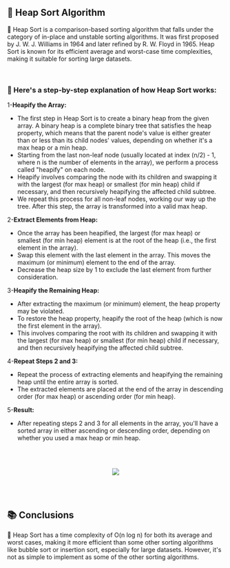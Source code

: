 <h2>📍 Heap Sort Algorithm</h2>

<p>🔹 Heap Sort is a comparison-based sorting algorithm that falls under the category of in-place and unstable sorting algorithms. It was first proposed by J. W. J. Williams in 1964 and later refined by R. W. Floyd in 1965. Heap Sort is known for its efficient average and worst-case time complexities, making it suitable for sorting large datasets.</p>
<br />

<h3>📝 Here's a step-by-step explanation of how Heap Sort works:</h3>

<p>1-<b>Heapify the Array:</b></p>
<ul>
    <li>The first step in Heap Sort is to create a binary heap from the given array. A binary heap is a complete binary tree that satisfies the heap property, which means that the parent node's value is either greater than or less than its child nodes' values, depending on whether it's a max heap or a min heap.</li>
    <li>Starting from the last non-leaf node (usually located at index (n/2) - 1, where n is the number of elements in the array), we perform a process called "heapify" on each node.
    </li>
    <li>Heapify involves comparing the node with its children and swapping it with the largest (for max heap) or smallest (for min heap) child if necessary, and then recursively heapifying the affected child subtree.</li>
    <li>We repeat this process for all non-leaf nodes, working our way up the tree. After this step, the array is transformed into a valid max heap.</li>
</ul>
<p>2-<b>Extract Elements from Heap:</b></p>
<ul>
    <li>Once the array has been heapified, the largest (for max heap) or smallest (for min heap) element is at the root of the heap (i.e., the first element in the array).</li>
    <li>Swap this element with the last element in the array. This moves the maximum (or minimum) element to the end of the array.</li>
    <li>Decrease the heap size by 1 to exclude the last element from further consideration.</li>
</ul>
<p>3-<b>Heapify the Remaining Heap:</b></p>
<ul>
    <li>After extracting the maximum (or minimum) element, the heap property may be violated.
    </li>
    <li>To restore the heap property, heapify the root of the heap (which is now the first element in the array).</li>
    <li>This involves comparing the root with its children and swapping it with the largest (for max heap) or smallest (for min heap) child if necessary, and then recursively heapifying the affected child subtree.</li>
</ul>
<p>4-<b>Repeat Steps 2 and 3:</b></p>
<ul>
    <li>Repeat the process of extracting elements and heapifying the remaining heap until the entire array is sorted.</li>
    <li>The extracted elements are placed at the end of the array in descending order (for max heap) or ascending order (for min heap).</li>
</ul>

<p>5-<b>Result:</b></p>
<ul>
    <li>After repeating steps 2 and 3 for all elements in the array, you'll have a sorted array in either ascending or descending order, depending on whether you used a max heap or min heap.</li>
</ul>
<br />
<br />
<p align="center">
  <image src="https://www.boardinfinity.com/blog/content/images/2023/03/Heap-sort-algo.png" />
</p>
<br />
<br />
<h2>📚 Conclusions</h2>
    
<p>🔸 Heap Sort has a time complexity of O(n log n) for both its average and worst cases, making it more efficient than some other sorting algorithms like bubble sort or insertion sort, especially for large datasets. However, it's not as simple to implement as some of the other sorting algorithms.</p>
